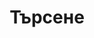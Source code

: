 ---
title: "Търсене"
layout: "search"
url: "/posts"
description: "Описание на страницата за търсене"
summary: "search"
placeholder: ""
---